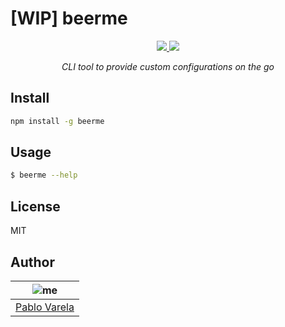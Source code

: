 # [WIP] beerme

<p align="center">
  <a href="https://github.com/pablopunk/miny"><img src="https://img.shields.io/badge/made_with-miny-1eced8.svg" /> </a>
  <a href="https://www.npmjs.com/package/beerme"><img src="https://img.shields.io/npm/dt/beerme.svg" /></a>
</p>

<p align="center">
  <i>CLI tool to provide custom configurations on the go</i>
</p>

## Install

```bash
npm install -g beerme
```

## Usage

```bash
$ beerme --help
```

## License

MIT

## Author

| ![me](https://gravatar.com/avatar/fa50aeff0ddd6e63273a068b04353d9d?size=100) |
| ---------------------------------------------------------------------------- |
| [Pablo Varela](https://pablo.life)                                           |
